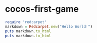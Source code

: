 # cocos-first-game
```ruby
require 'redcarpet'
markdown = Redcarpet.new("Hello World!")
puts markdown.to_html
puts markdown.to_html
```
